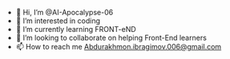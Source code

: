 - 👋 Hi, I’m @AI-Apocalypse-06
- 👀 I’m interested in coding
- 🌱 I’m currently learning FRONT-eND
- 💞️ I’m looking to collaborate on helping Front-End learners
- 📫 How to reach me Abdurakhmon.ibragimov.006@gmail.com

<!---
AI-Apocalypse-06/AI-Apocalypse-06 is a ✨ special ✨ repository because its `README.md` (this file) appears on your GitHub profile.
You can click the Preview link to take a look at your changes.
--->
